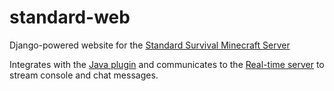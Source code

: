 standard-web
================

Django-powered website for the [Standard Survival Minecraft Server](http://standardsurvival.com)

Integrates with the [Java plugin](https://github.com/sbezboro/standard-plugin) and communicates to the [Real-time server](https://github.com/sbezboro/standard-rts) to stream console and chat messages.
